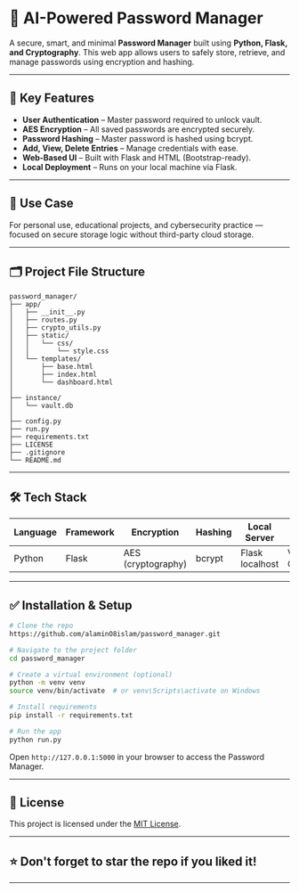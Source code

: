 # 🔐 AI-Powered Password Manager

A secure, smart, and minimal **Password Manager** built using **Python, Flask, and Cryptography**. This web app allows users to safely store, retrieve, and manage passwords using encryption and hashing.

---

## 🚀 Key Features

* **User Authentication** – Master password required to unlock vault.
* **AES Encryption** – All saved passwords are encrypted securely.
* **Password Hashing** – Master password is hashed using bcrypt.
* **Add, View, Delete Entries** – Manage credentials with ease.
* **Web-Based UI** – Built with Flask and HTML (Bootstrap-ready).
* **Local Deployment** – Runs on your local machine via Flask.

---

## 🧠 Use Case

For personal use, educational projects, and cybersecurity practice — focused on secure storage logic without third-party cloud storage.

---

## 🗂️ Project File Structure

```
password_manager/
├── app/
│   ├── __init__.py
│   ├── routes.py
│   ├── crypto_utils.py
│   ├── static/
│   │   └── css/
│   │       └── style.css
│   └── templates/
│       ├── base.html
│       ├── index.html
│       └── dashboard.html
│
├── instance/
│   └── vault.db
│
├── config.py
├── run.py
├── requirements.txt
├── LICENSE
├── .gitignore
└── README.md
```

---

## 🛠️ Tech Stack

| Language | Framework | Encryption         | Hashing | Local Server    | IDE     |
| -------- | --------- | ------------------ | ------- | --------------- | ------- |
| Python   | Flask     | AES (cryptography) | bcrypt  | Flask localhost | VS Code |

---

## ✅ Installation & Setup

```bash
# Clone the repo
https://github.com/alaminO8islam/password_manager.git

# Navigate to the project folder
cd password_manager

# Create a virtual environment (optional)
python -m venv venv
source venv/bin/activate  # or venv\Scripts\activate on Windows

# Install requirements
pip install -r requirements.txt

# Run the app
python run.py
```

Open `http://127.0.0.1:5000` in your browser to access the Password Manager.

---

## 📜 License

This project is licensed under the [MIT License](./LICENSE).

---


## ⭐️ Don't forget to star the repo if you liked it!

---
